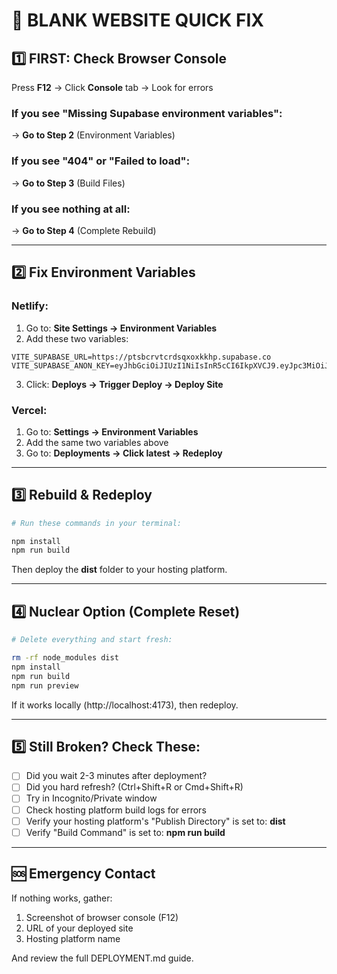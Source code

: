 # 🚨 BLANK WEBSITE QUICK FIX

## 1️⃣ FIRST: Check Browser Console

Press **F12** → Click **Console** tab → Look for errors

### If you see "Missing Supabase environment variables":
→ **Go to Step 2** (Environment Variables)

### If you see "404" or "Failed to load":
→ **Go to Step 3** (Build Files)

### If you see nothing at all:
→ **Go to Step 4** (Complete Rebuild)

---

## 2️⃣ Fix Environment Variables

### Netlify:
1. Go to: **Site Settings → Environment Variables**
2. Add these two variables:
```
VITE_SUPABASE_URL=https://ptsbcrvtcrdsqxoxkkhp.supabase.co
VITE_SUPABASE_ANON_KEY=eyJhbGciOiJIUzI1NiIsInR5cCI6IkpXVCJ9.eyJpc3MiOiJzdXBhYmFzZSIsInJlZiI6InB0c2JjcnZ0Y3Jkc3F4b3hra2hwIiwicm9sZSI6ImFub24iLCJpYXQiOjE3NjE1OTA0MjUsImV4cCI6MjA3NzE2NjQyNX0.XClHW9mhOYti40lL_D34Cvx5pARNxks1lw9MudpBD1k
```
3. Click: **Deploys → Trigger Deploy → Deploy Site**

### Vercel:
1. Go to: **Settings → Environment Variables**
2. Add the same two variables above
3. Go to: **Deployments → Click latest → Redeploy**

---

## 3️⃣ Rebuild & Redeploy

```bash
# Run these commands in your terminal:

npm install
npm run build
```

Then deploy the **dist** folder to your hosting platform.

---

## 4️⃣ Nuclear Option (Complete Reset)

```bash
# Delete everything and start fresh:

rm -rf node_modules dist
npm install
npm run build
npm run preview
```

If it works locally (http://localhost:4173), then redeploy.

---

## 5️⃣ Still Broken? Check These:

- [ ] Did you wait 2-3 minutes after deployment?
- [ ] Did you hard refresh? (Ctrl+Shift+R or Cmd+Shift+R)
- [ ] Try in Incognito/Private window
- [ ] Check hosting platform build logs for errors
- [ ] Verify your hosting platform's "Publish Directory" is set to: **dist**
- [ ] Verify "Build Command" is set to: **npm run build**

---

## 🆘 Emergency Contact

If nothing works, gather:
1. Screenshot of browser console (F12)
2. URL of your deployed site
3. Hosting platform name

And review the full DEPLOYMENT.md guide.
